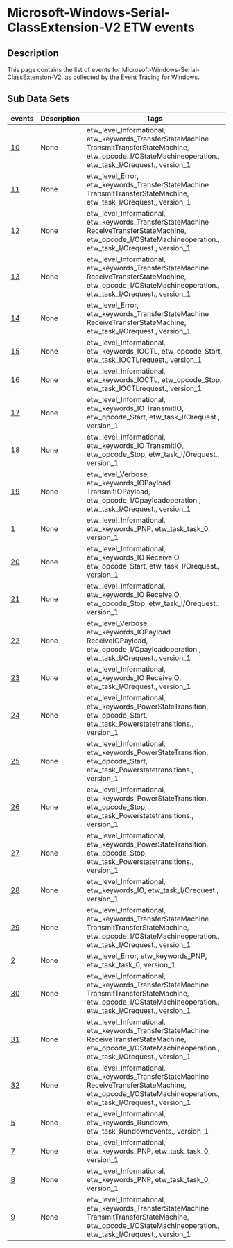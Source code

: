 # Microsoft-Windows-Serial-ClassExtension-V2 ETW events

## Description
This page contains the list of events for Microsoft-Windows-Serial-ClassExtension-V2, as collected by the Event Tracing for Windows.

## Sub Data Sets
|events|Description|Tags|
|---|---|---|
|[10](events/event-10_v1.md)|None|etw_level_Informational, etw_keywords_TransferStateMachine TransmitTransferStateMachine, etw_opcode_I/OStateMachineoperation., etw_task_I/Orequest., version_1|
|[11](events/event-11_v1.md)|None|etw_level_Error, etw_keywords_TransferStateMachine TransmitTransferStateMachine, etw_task_I/Orequest., version_1|
|[12](events/event-12_v1.md)|None|etw_level_Informational, etw_keywords_TransferStateMachine ReceiveTransferStateMachine, etw_opcode_I/OStateMachineoperation., etw_task_I/Orequest., version_1|
|[13](events/event-13_v1.md)|None|etw_level_Informational, etw_keywords_TransferStateMachine ReceiveTransferStateMachine, etw_opcode_I/OStateMachineoperation., etw_task_I/Orequest., version_1|
|[14](events/event-14_v1.md)|None|etw_level_Error, etw_keywords_TransferStateMachine ReceiveTransferStateMachine, etw_task_I/Orequest., version_1|
|[15](events/event-15_v1.md)|None|etw_level_Informational, etw_keywords_IOCTL, etw_opcode_Start, etw_task_IOCTLrequest., version_1|
|[16](events/event-16_v1.md)|None|etw_level_Informational, etw_keywords_IOCTL, etw_opcode_Stop, etw_task_IOCTLrequest., version_1|
|[17](events/event-17_v1.md)|None|etw_level_Informational, etw_keywords_IO TransmitIO, etw_opcode_Start, etw_task_I/Orequest., version_1|
|[18](events/event-18_v1.md)|None|etw_level_Informational, etw_keywords_IO TransmitIO, etw_opcode_Stop, etw_task_I/Orequest., version_1|
|[19](events/event-19_v1.md)|None|etw_level_Verbose, etw_keywords_IOPayload TransmitIOPayload, etw_opcode_I/Opayloadoperation., etw_task_I/Orequest., version_1|
|[1](events/event-1_v1.md)|None|etw_level_Informational, etw_keywords_PNP, etw_task_task_0, version_1|
|[20](events/event-20_v1.md)|None|etw_level_Informational, etw_keywords_IO ReceiveIO, etw_opcode_Start, etw_task_I/Orequest., version_1|
|[21](events/event-21_v1.md)|None|etw_level_Informational, etw_keywords_IO ReceiveIO, etw_opcode_Stop, etw_task_I/Orequest., version_1|
|[22](events/event-22_v1.md)|None|etw_level_Verbose, etw_keywords_IOPayload ReceiveIOPayload, etw_opcode_I/Opayloadoperation., etw_task_I/Orequest., version_1|
|[23](events/event-23_v1.md)|None|etw_level_Informational, etw_keywords_IO ReceiveIO, etw_task_I/Orequest., version_1|
|[24](events/event-24_v1.md)|None|etw_level_Informational, etw_keywords_PowerStateTransition, etw_opcode_Start, etw_task_Powerstatetransitions., version_1|
|[25](events/event-25_v1.md)|None|etw_level_Informational, etw_keywords_PowerStateTransition, etw_opcode_Start, etw_task_Powerstatetransitions., version_1|
|[26](events/event-26_v1.md)|None|etw_level_Informational, etw_keywords_PowerStateTransition, etw_opcode_Stop, etw_task_Powerstatetransitions., version_1|
|[27](events/event-27_v1.md)|None|etw_level_Informational, etw_keywords_PowerStateTransition, etw_opcode_Stop, etw_task_Powerstatetransitions., version_1|
|[28](events/event-28_v1.md)|None|etw_level_Informational, etw_keywords_IO, etw_task_I/Orequest., version_1|
|[29](events/event-29_v1.md)|None|etw_level_Informational, etw_keywords_TransferStateMachine TransmitTransferStateMachine, etw_opcode_I/OStateMachineoperation., etw_task_I/Orequest., version_1|
|[2](events/event-2_v1.md)|None|etw_level_Error, etw_keywords_PNP, etw_task_task_0, version_1|
|[30](events/event-30_v1.md)|None|etw_level_Informational, etw_keywords_TransferStateMachine TransmitTransferStateMachine, etw_opcode_I/OStateMachineoperation., etw_task_I/Orequest., version_1|
|[31](events/event-31_v1.md)|None|etw_level_Informational, etw_keywords_TransferStateMachine ReceiveTransferStateMachine, etw_opcode_I/OStateMachineoperation., etw_task_I/Orequest., version_1|
|[32](events/event-32_v1.md)|None|etw_level_Informational, etw_keywords_TransferStateMachine ReceiveTransferStateMachine, etw_opcode_I/OStateMachineoperation., etw_task_I/Orequest., version_1|
|[5](events/event-5_v1.md)|None|etw_level_Informational, etw_keywords_Rundown, etw_task_Rundownevents., version_1|
|[7](events/event-7_v1.md)|None|etw_level_Informational, etw_keywords_PNP, etw_task_task_0, version_1|
|[8](events/event-8_v1.md)|None|etw_level_Informational, etw_keywords_PNP, etw_task_task_0, version_1|
|[9](events/event-9_v1.md)|None|etw_level_Informational, etw_keywords_TransferStateMachine TransmitTransferStateMachine, etw_opcode_I/OStateMachineoperation., etw_task_I/Orequest., version_1|
